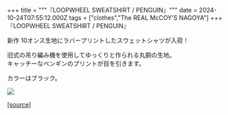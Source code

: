 +++
title = """『LOOPWHEEL SWEATSHIRT / PENGUIN』"""
date = 2024-10-24T07:55:12.000Z
tags = ["clothes","The REAL McCOY'S NAGOYA"]
+++
『LOOPWHEEL SWEATSHIRT / PENGUIN』  
  
新作 10オンス生地にラバープリントしたスウェットシャツが入荷！  
  
旧式の吊り編み機を使用してゆっくりと作られる丸胴の生地。  
キャッチーなペンギンのプリントが目を引きます。  
  
カラーはブラック。

[![](https://stat.ameba.jp/user_images/20241024/16/realmccoy-nagoya/68/b0/j/o2238223815501707715.jpg)](https://stat.ameba.jp/user_images/20241024/16/realmccoy-nagoya/68/b0/j/o2238223815501707715.jpg)

[[source]](https://ameblo.jp/realmccoy-nagoya/entry-12872464954.html)
